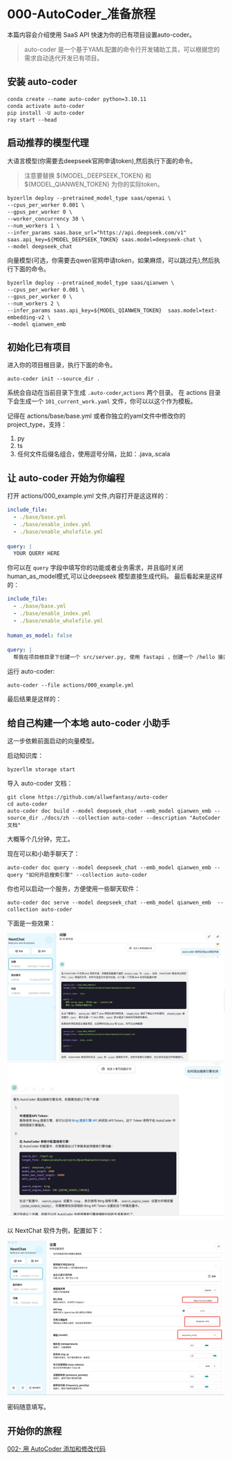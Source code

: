 # 000-AutoCoder_准备旅程

本篇内容会介绍使用 SaaS API 快速为你的已有项目设置auto-coder。

> auto-coder 是一个基于YAML配置的命令行开发辅助工具，可以根据您的需求自动迭代开发已有项目。

## 安装 auto-coder

```shell
conda create --name auto-coder python=3.10.11
conda activate auto-coder
pip install -U auto-coder
ray start --head
```

## 启动推荐的模型代理

大语言模型(你需要去deepseek官网申请token),然后执行下面的命令。

> 注意要替换 ${MODEL_DEEPSEEK_TOKEN} 和 ${MODEL_QIANWEN_TOKEN} 为你的实际token。

```shell
byzerllm deploy --pretrained_model_type saas/openai \
--cpus_per_worker 0.001 \
--gpus_per_worker 0 \
--worker_concurrency 30 \
--num_workers 1 \
--infer_params saas.base_url="https://api.deepseek.com/v1" saas.api_key=${MODEL_DEEPSEEK_TOKEN} saas.model=deepseek-chat \
--model deepseek_chat
```

向量模型(可选，你需要去qwen官网申请token，如果麻烦，可以跳过先),然后执行下面的命令。

```shell
byzerllm deploy --pretrained_model_type saas/qianwen \
--cpus_per_worker 0.001 \
--gpus_per_worker 0 \
--num_workers 2 \
--infer_params saas.api_key=${MODEL_QIANWEN_TOKEN}  saas.model=text-embedding-v2 \
--model qianwen_emb
```

## 初始化已有项目

进入你的项目根目录，执行下面的命令。

```shell
auto-coder init --source_dir .
```
系统会自动在当前目录下生成 `.auto-coder`,`actions` 两个目录。
在 actions 目录下会生成一个 `101_current_work.yaml` 文件，你可以以这个作为模板。

记得在 actions/base/base.yml 或者你独立的yaml文件中修改你的 project_type，支持：

1. py
2. ts
3. 任何文件后缀名组合，使用逗号分隔，比如：.java,.scala

## 让 auto-coder 开始为你编程

打开 actions/000_example.yml 文件,内容打开是这这样的：

```yaml
include_file:
  - ./base/base.yml
  - ./base/enable_index.yml
  - ./base/enable_wholefile.yml    

query: |
  YOUR QUERY HERE
```

你可以在 `query` 字段中填写你的功能或者业务需求，并且临时关闭 human_as_model模式,可以让deepseek 模型直接生成代码。
最后看起来是这样的：

```yaml
include_file:
  - ./base/base.yml
  - ./base/enable_index.yml
  - ./base/enable_wholefile.yml    

human_as_model: false  

query: |  
  帮我在项目根目录下创建一个 src/server.py, 使用 fastapi ，创建一个 /hello 接口，返回 world.
```

运行 auto-coder:

```shell
auto-coder --file actions/000_example.yml
```

最后结果是这样的：




## 给自己构建一个本地 auto-coder 小助手

这一步依赖前面启动的向量模型。

启动知识库：

```shell
byzerllm storage start
```

导入 auto-coder 文档：

```shell
git clone https://github.com/allwefantasy/auto-coder
cd auto-coder 
auto-coder doc build --model deepseek_chat --emb_model qianwen_emb --source_dir ./docs/zh --collection auto-coder --description "AutoCoder文档"
```

大概等个几分钟，完工。

现在可以和小助手聊天了：

```shell
auto-coder doc query --model deepseek_chat --emb_model qianwen_emb --query "如何开启搜索引擎" --collection auto-coder
```

你也可以启动一个服务，方便使用一些聊天软件：

```shell
auto-coder doc serve --model deepseek_chat --emb_model qianwen_emb  --collection auto-coder
```

下面是一些效果：

![](../images/000-01.png)
![](../images/000-02.png)

以 NextChat 软件为例，配置如下：

![](../images/000-03.png)

密码随意填写。

## 开始你的旅程

[002- 用 AutoCoder 添加和修改代码](./002-%20%E7%94%A8%20AutoCoder%20%E6%B7%BB%E5%8A%A0%E5%92%8C%E4%BF%AE%E6%94%B9%E4%BB%A3%E7%A0%81.md)




